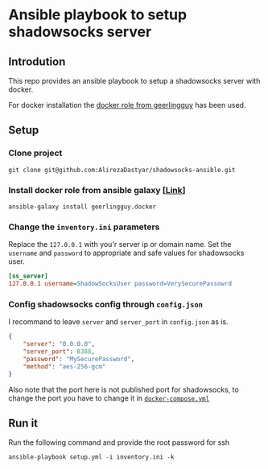 # Ansible playbook to setup shadowsocks server

## Introdution
This repo provides an ansible playbook to setup a shadowsocks server with docker.

For docker installation the [docker role from geerlingguy](https://github.com/geerlingguy/ansible-role-docker) has been used.

## Setup
### Clone project
`git clone git@github.com:AlirezaDastyar/shadowsocks-ansible.git`

### Install docker role from ansible galaxy [[Link](https://galaxy.ansible.com/geerlingguy/docker)]
`ansible-galaxy install geerlingguy.docker` 

### Change the `inventory.ini` parameters 
Replace the `127.0.0.1` with you'r server ip or domain name.
Set the `username` and `password` to appropriate and safe values for shadowsocks user.
```ini
[ss_server]
127.0.0.1 username=ShadowSocksUser password=VerySecurePassowrd
```

###  Config shadowsocks config through `config.json`
I recommand to leave `server` and `server_port` in `config.json` as is.


```json
{
    "server": "0.0.0.0",
    "server_port": 8388,
    "password": "MySecurePassword",
    "method": "aes-256-gcm"
}
```
Also note that the port here is not published port for shadowsocks, to change the port you have to change it in [`docker-compose.yml`](https://github.com/AlirezaDastyar/shadowsocks-ansible/blob/main/docker-compose.yml#L6)
## Run it
Run the following command and provide the root password for ssh

`ansible-playbook setup.yml -i inventory.ini -k`
